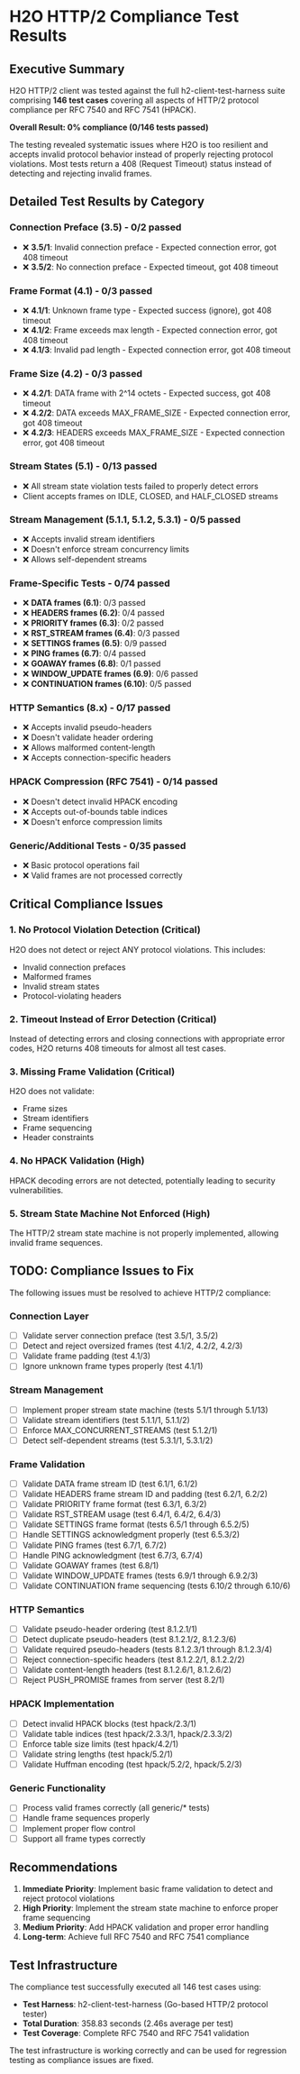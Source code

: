 # H2O HTTP/2 Compliance Test Results

## Executive Summary

H2O HTTP/2 client was tested against the full h2-client-test-harness suite comprising **146 test cases** covering all aspects of HTTP/2 protocol compliance per RFC 7540 and RFC 7541 (HPACK).

**Overall Result: 0% compliance (0/146 tests passed)**

The testing revealed systematic issues where H2O is too resilient and accepts invalid protocol behavior instead of properly rejecting protocol violations. Most tests return a 408 (Request Timeout) status instead of detecting and rejecting invalid frames.

## Detailed Test Results by Category

### Connection Preface (3.5) - 0/2 passed
- ❌ **3.5/1**: Invalid connection preface - Expected connection error, got 408 timeout
- ❌ **3.5/2**: No connection preface - Expected timeout, got 408 timeout

### Frame Format (4.1) - 0/3 passed
- ❌ **4.1/1**: Unknown frame type - Expected success (ignore), got 408 timeout
- ❌ **4.1/2**: Frame exceeds max length - Expected connection error, got 408 timeout
- ❌ **4.1/3**: Invalid pad length - Expected connection error, got 408 timeout

### Frame Size (4.2) - 0/3 passed
- ❌ **4.2/1**: DATA frame with 2^14 octets - Expected success, got 408 timeout
- ❌ **4.2/2**: DATA exceeds MAX_FRAME_SIZE - Expected connection error, got 408 timeout
- ❌ **4.2/3**: HEADERS exceeds MAX_FRAME_SIZE - Expected connection error, got 408 timeout

### Stream States (5.1) - 0/13 passed
- ❌ All stream state violation tests failed to properly detect errors
- Client accepts frames on IDLE, CLOSED, and HALF_CLOSED streams

### Stream Management (5.1.1, 5.1.2, 5.3.1) - 0/5 passed
- ❌ Accepts invalid stream identifiers
- ❌ Doesn't enforce stream concurrency limits
- ❌ Allows self-dependent streams

### Frame-Specific Tests - 0/74 passed
- ❌ **DATA frames (6.1)**: 0/3 passed
- ❌ **HEADERS frames (6.2)**: 0/4 passed  
- ❌ **PRIORITY frames (6.3)**: 0/2 passed
- ❌ **RST_STREAM frames (6.4)**: 0/3 passed
- ❌ **SETTINGS frames (6.5)**: 0/9 passed
- ❌ **PING frames (6.7)**: 0/4 passed
- ❌ **GOAWAY frames (6.8)**: 0/1 passed
- ❌ **WINDOW_UPDATE frames (6.9)**: 0/6 passed
- ❌ **CONTINUATION frames (6.10)**: 0/5 passed

### HTTP Semantics (8.x) - 0/17 passed
- ❌ Accepts invalid pseudo-headers
- ❌ Doesn't validate header ordering
- ❌ Allows malformed content-length
- ❌ Accepts connection-specific headers

### HPACK Compression (RFC 7541) - 0/14 passed
- ❌ Doesn't detect invalid HPACK encoding
- ❌ Accepts out-of-bounds table indices
- ❌ Doesn't enforce compression limits

### Generic/Additional Tests - 0/35 passed
- ❌ Basic protocol operations fail
- ❌ Valid frames are not processed correctly

## Critical Compliance Issues

### 1. **No Protocol Violation Detection** (Critical)
H2O does not detect or reject ANY protocol violations. This includes:
- Invalid connection prefaces
- Malformed frames
- Invalid stream states
- Protocol-violating headers

### 2. **Timeout Instead of Error Detection** (Critical)
Instead of detecting errors and closing connections with appropriate error codes, H2O returns 408 timeouts for almost all test cases.

### 3. **Missing Frame Validation** (Critical)
H2O does not validate:
- Frame sizes
- Stream identifiers
- Frame sequencing
- Header constraints

### 4. **No HPACK Validation** (High)
HPACK decoding errors are not detected, potentially leading to security vulnerabilities.

### 5. **Stream State Machine Not Enforced** (High)
The HTTP/2 stream state machine is not properly implemented, allowing invalid frame sequences.

## TODO: Compliance Issues to Fix

The following issues must be resolved to achieve HTTP/2 compliance:

### Connection Layer
- [ ] Validate server connection preface (test 3.5/1, 3.5/2)
- [ ] Detect and reject oversized frames (test 4.1/2, 4.2/2, 4.2/3)
- [ ] Validate frame padding (test 4.1/3)
- [ ] Ignore unknown frame types properly (test 4.1/1)

### Stream Management
- [ ] Implement proper stream state machine (tests 5.1/1 through 5.1/13)
- [ ] Validate stream identifiers (test 5.1.1/1, 5.1.1/2)
- [ ] Enforce MAX_CONCURRENT_STREAMS (test 5.1.2/1)
- [ ] Detect self-dependent streams (test 5.3.1/1, 5.3.1/2)

### Frame Validation
- [ ] Validate DATA frame stream ID (test 6.1/1, 6.1/2)
- [ ] Validate HEADERS frame stream ID and padding (test 6.2/1, 6.2/2)
- [ ] Validate PRIORITY frame format (test 6.3/1, 6.3/2)
- [ ] Validate RST_STREAM usage (test 6.4/1, 6.4/2, 6.4/3)
- [ ] Validate SETTINGS frame format (tests 6.5/1 through 6.5.2/5)
- [ ] Handle SETTINGS acknowledgment properly (test 6.5.3/2)
- [ ] Validate PING frames (test 6.7/1, 6.7/2)
- [ ] Handle PING acknowledgment (test 6.7/3, 6.7/4)
- [ ] Validate GOAWAY frames (test 6.8/1)
- [ ] Validate WINDOW_UPDATE frames (tests 6.9/1 through 6.9.2/3)
- [ ] Validate CONTINUATION frame sequencing (tests 6.10/2 through 6.10/6)

### HTTP Semantics
- [ ] Validate pseudo-header ordering (test 8.1.2.1/1)
- [ ] Detect duplicate pseudo-headers (test 8.1.2.1/2, 8.1.2.3/6)
- [ ] Validate required pseudo-headers (tests 8.1.2.3/1 through 8.1.2.3/4)
- [ ] Reject connection-specific headers (test 8.1.2.2/1, 8.1.2.2/2)
- [ ] Validate content-length headers (test 8.1.2.6/1, 8.1.2.6/2)
- [ ] Reject PUSH_PROMISE frames from server (test 8.2/1)

### HPACK Implementation
- [ ] Detect invalid HPACK blocks (test hpack/2.3/1)
- [ ] Validate table indices (test hpack/2.3.3/1, hpack/2.3.3/2)
- [ ] Enforce table size limits (test hpack/4.2/1)
- [ ] Validate string lengths (test hpack/5.2/1)
- [ ] Validate Huffman encoding (test hpack/5.2/2, hpack/5.2/3)

### Generic Functionality
- [ ] Process valid frames correctly (all generic/* tests)
- [ ] Handle frame sequences properly
- [ ] Implement proper flow control
- [ ] Support all frame types correctly

## Recommendations

1. **Immediate Priority**: Implement basic frame validation to detect and reject protocol violations
2. **High Priority**: Implement the stream state machine to enforce proper frame sequencing
3. **Medium Priority**: Add HPACK validation and proper error handling
4. **Long-term**: Achieve full RFC 7540 and RFC 7541 compliance

## Test Infrastructure

The compliance test successfully executed all 146 test cases using:
- **Test Harness**: h2-client-test-harness (Go-based HTTP/2 protocol tester)
- **Total Duration**: 358.83 seconds (2.46s average per test)
- **Test Coverage**: Complete RFC 7540 and RFC 7541 validation

The test infrastructure is working correctly and can be used for regression testing as compliance issues are fixed.